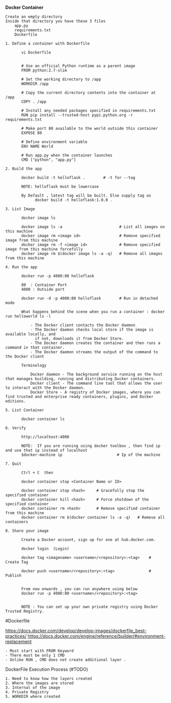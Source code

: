 **Docker Container**


    Create an empty directory 
    Inside that directory you have these 3 files 
        app.py
        requirements.txt
        Dockerfile

`1. Define a container with Dockerfile`
           
           vi Dockerfile
           
           
           # Use an official Python runtime as a parent image
           FROM python:2.7-slim
           
           # Set the working directory to /app
           WORKDIR /app
           
           # Copy the current directory contents into the container at /app
           COPY . /app
           
           # Install any needed packages specified in requirements.txt
           RUN pip install --trusted-host pypi.python.org -r requirements.txt
           
           # Make port 80 available to the world outside this container
           EXPOSE 80
           
           # Define environment variable
           ENV NAME World
           
           # Run app.py when the container launches
           CMD ["python", "app.py"]

`2. Build the app`

           docker build -t helloflask .        # -t for --tag
           
           NOTE: helloflask must be lowercase
           
           By Default , latest tag will be built. Else supply tag as
                 docker build -t helloflask:1.0.0 .
           
`3. List Image`

           docker image ls 
           
           docker image ls -a                         # List all images on this machine
           docker image rm <image id>                 # Remove specified image from this machine
           docker image rm -f <image id>              # Remove specified image from this machine forcefully 
           docker image rm $(docker image ls -a -q)   # Remove all images from this machine
           
           
`4. Run the app`

           docker run -p 4000:80 helloflask
           
           80  : Container Port 
           4000 : Outside port 
           
           docker run -d -p 4000:80 helloflask        # Run in detached mode 
           
           What happens behind the scene when you run a container : docker run helloworld ls -l
           
               - The Docker client contacts the Docker daemon
               - The Docker daemon checks local store if the image is available locally, and 
                 if not, downloads it from Docker Store. 
               - The Docker daemon creates the container and then runs a command in that container.
               - The Docker daemon streams the output of the command to the Docker client
               
           Terminology
           
               Docker daemon - The background service running on the host that manages building, running and distributing Docker containers.
               Docker client - The command line tool that allows the user to interact with the Docker daemon.
               Docker Store - A registry of Docker images, where you can find trusted and enterprise ready containers, plugins, and Docker editions.

           
`5. List Container`

           docker container ls 
           
`6. Verify`

           http://localhost:4000
           
           NOTE:  If you are running using docker toolbox , then find ip and use that ip instead of localhost
           $docker-machine ip                        # Ip of the machine
          
           
`7. Quit`

           Ctrl + C  then
           
           docker container stop <Container Name or ID>
           
           docker container stop <hash>     # Gracefully stop the specified container
           docker container kill <hash>     # Force shutdown of the specified container
           docker container rm <hash>       # Remove specified container from this machine
           docker container rm $(docker container ls -a -q)   # Remove all containers
           
`8. Share your image`

           Create a Docker account, sign up for one at hub.docker.com.
           
           docker login  (Login)
           
           docker tag <imagename> <username>/<repository>:<tag>    # Create Tag
           
           docker push <username>/<repository>:<tag>               # Publish
           
           
           From now onwards , you can run anywhere using below 
           docker run -p 4000:80 <username>/<repository>:<tag>
           
           
           NOTE : You can set up your own private registry using Docker Trusted Registry.
           
#Dockerfile
   
https://docs.docker.com/develop/develop-images/dockerfile_best-practices/
https://docs.docker.com/engine/reference/builder/#environment-replacement

    - Must start with FROM Keyword
    - There must be only 1 CMD 
    - Unlike RUN , CMD does not create additional layer .
    
DockerFile Execution Process (#TODO)

    1. Need to know how the layers created
    2. Where the images are stored 
    3. Internal of the image
    4. Private Registry
    5. WORKDIR where created  
    